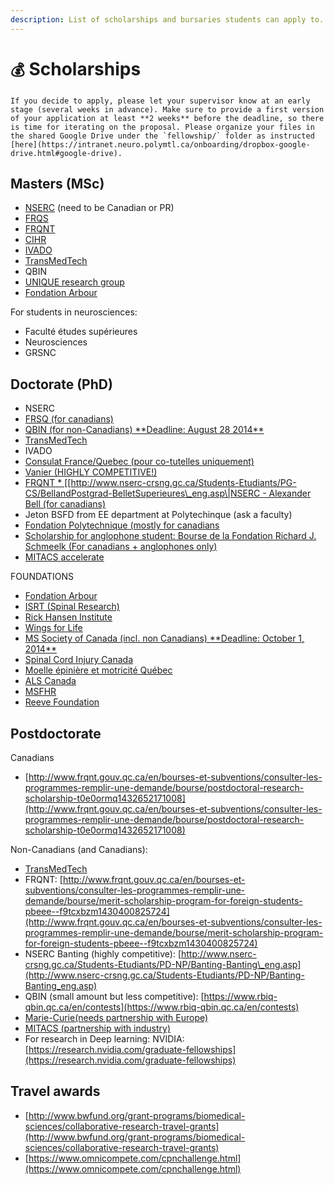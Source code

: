 ```yaml
---
description: List of scholarships and bursaries students can apply to.
---
```


# `💰` Scholarships

```{important}
If you decide to apply, please let your supervisor know at an early stage (several weeks in advance). Make sure to provide a first version of your application at least **2 weeks** before the deadline, so there is time for iterating on the proposal. Please organize your files in the shared Google Drive under the `fellowship/` folder as instructed [here](https://intranet.neuro.polymtl.ca/onboarding/dropbox-google-drive.html#google-drive).
```

## Masters (MSc)

* [NSERC](http://www.nserc-crsng.gc.ca/students-etudiants/pg-cs/cgsm-bescm_fra.asp) \(need to be Canadian or PR\)
* [FRQS](http://www.frqs.gouv.qc.ca/en/bourses-et-subventions/consulter-les-programmes-remplir-une-demande/bourse/master-s-training-gfw44gha1560262422777)
* [FRQNT](http://www.frqnt.gouv.qc.ca/en/bourses-et-subventions/consulter-les-programmes-remplir-une-demande/bourse/programs-of-scholarships-of-2supndsup-and-3suprdsup-cycles-w8dqldzo1561492002107)
* [CIHR](http://www.nserc-crsng.gc.ca/Students-Etudiants/PG-CS/CGSM-BESCM_fra.asp)
* [IVADO](https://ivado.ca/en/ivado-scholarships/excellence-scholarships-msc/)
* [TransMedTech](https://www.polymtl.ca/transmedtech/programmes-de-financement-et-daccompagnement)
* QBIN
* [UNIQUE research group](https://www.unique.quebec/funding)
* [Fondation Arbour](https://www.fondationarbour.com/en/bourses-d-etudes-doctoract-phd-dba/maitrise/#content)

For students in neurosciences:

* Faculté études supérieures
* Neurosciences
* GRSNC

## Doctorate (PhD)

* NSERC
* [FRSQ \(for canadians\)](http://www.frsq.gouv.qc.ca/fr/financement/Programmes_2013_2014/f02_fiche_2et3_cycle.shtml#l-01)
* [QBIN \(for non-Canadians\) \*\*Deadline: August 28 2014\*\*](https://www.rbiq-qbin.qc.ca/en/contests)
* [TransMedTech](https://www.polymtl.ca/transmedtech/programmes-de-financement-et-daccompagnement)
* IVADO
* [Consulat France/Quebec \(pour co-tutelles uniquement\)](http://www.consulfrance-quebec.org/Frontenac-aide-a-la-mobilite-pour)
* [Vanier \(HIGHLY COMPETITIVE!\)](http://vanier.gc.ca/eng/scholarship_details-renseignements_generaux.aspx)
* [FRQNT \* \[\[http://www.nserc-crsng.gc.ca/Students-Etudiants/PG-CS/BellandPostgrad-BelletSuperieures\_eng.asp\|NSERC - Alexander Bell \(for canadians\)](http://www.frqnt.gouv.qc.ca/en/bourses-et-subventions/consulter-les-programmes-remplir-une-demande?program=1&group=1&submit=Search)
* Jeton BSFD from EE department at Polytechinque (ask a faculty)
* [Fondation Polytechnique \(mostly for canadians](http://www.polymtl.ca/aidefinanciere/chrono/internes-sup.php)
* [Scholarship for anglophone student: Bourse de la Fondation Richard J. Schmeelk \(For canadians + anglophones only\)](http://schmeelkca.globat.com/wp-content/uploads/2013/06/Schmeelk_applicationform_EN.pdf)
* [MITACS accelerate](http://www.mitacs.ca/accelerate/apply-now/mitacs-accelerate-phd-fellowships)

FOUNDATIONS

* [Fondation Arbour](https://www.fondationarbour.com/en/bourses-d-etudes-doctoract-phd-dba/)
* [ISRT \(Spinal Research\)](http://www.spinal-research.org/)
* [Rick Hansen Institute](http://www.rickhanseninstitute.org/)
* [Wings for Life](http://www.wingsforlife.com/en/)
* [MS Society of Canada \(incl. non Canadians\) \*\*Deadline: October 1, 2014\*\*](https://beta.mssociety.ca/)
* [Spinal Cord Injury Canada](http://sci-can.ca/)
* [Moelle épinière et motricité Québec](http://www.moelleepiniere.com/en/who-are-we/association/)
* [ALS Canada](https://www.als.ca/fr)
* [MSFHR](http://www.msfhr.org/funding)
* [Reeve Foundation](http://www.christopherreeve.org/site/c.ddJFKRNoFiG/b.4343879/k.D323/Research.htm)

## Postdoctorate

Canadians

* [http://www.frqnt.gouv.qc.ca/en/bourses-et-subventions/consulter-les-programmes-remplir-une-demande/bourse/postdoctoral-research-scholarship-t0e0ormq1432652171008](http://www.frqnt.gouv.qc.ca/en/bourses-et-subventions/consulter-les-programmes-remplir-une-demande/bourse/postdoctoral-research-scholarship-t0e0ormq1432652171008)

Non-Canadians \(and Canadians\):

* [TransMedTech](https://www.polymtl.ca/transmedtech/programmes-de-financement-et-daccompagnement)
* FRQNT: [http://www.frqnt.gouv.qc.ca/en/bourses-et-subventions/consulter-les-programmes-remplir-une-demande/bourse/merit-scholarship-program-for-foreign-students-pbeee--f9tcxbzm1430400825724](http://www.frqnt.gouv.qc.ca/en/bourses-et-subventions/consulter-les-programmes-remplir-une-demande/bourse/merit-scholarship-program-for-foreign-students-pbeee--f9tcxbzm1430400825724)
* NSERC Banting \(highly competitive\): [http://www.nserc-crsng.gc.ca/Students-Etudiants/PD-NP/Banting-Banting\_eng.asp](http://www.nserc-crsng.gc.ca/Students-Etudiants/PD-NP/Banting-Banting_eng.asp)
* QBIN \(small amount but less competitive\): [https://www.rbiq-qbin.qc.ca/en/contests](https://www.rbiq-qbin.qc.ca/en/contests)
* [Marie-Curie\(needs partnership with Europe\)](http://ec.europa.eu/research/mariecurieactions/about-mca/actions/iof/index_en.htm)
* [MITACS \(partnership with industry\)](http://www.mitacs.ca/elevate)
* For research in Deep learning: NVIDIA: [https://research.nvidia.com/graduate-fellowships](https://research.nvidia.com/graduate-fellowships)

## Travel awards

* [http://www.bwfund.org/grant-programs/biomedical-sciences/collaborative-research-travel-grants](http://www.bwfund.org/grant-programs/biomedical-sciences/collaborative-research-travel-grants)
* [https://www.omnicompete.com/cpnchallenge.html](https://www.omnicompete.com/cpnchallenge.html)
